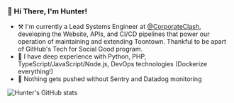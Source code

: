 ### 👋 Hi There, I'm Hunter!

- ⚒️ I'm currently a Lead Systems Engineer at [@CorporateClash](https://github.com/corporateclash), developing the Website, APIs, and CI/CD pipelines that power our operation of maintaining and extending Toontown. Thankful to be apart of GitHub's Tech for Social Good program.
- 🤔 I have deep experience with Python, PHP, TypeScript/JavaScript/Node.js, DevOps technologies (Dockerize everything!)
- 🔭 Nothing gets pushed without Sentry and Datadog monitoring

![Hunter's GitHub stats](https://github-readme-stats.vercel.app/api?username=judge2020&count_private=true)


